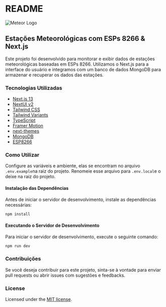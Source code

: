 # README

![Meteor Logo](https://i.imgur.com/00fEvU5.png)

## Estações Meteorológicas com ESPs 8266 & Next.js

Este projeto foi desenvolvido para monitorar e exibir dados de estações meteorológicas baseadas em ESPs 8266. Utilizamos o Next.js para a interface do usuário e integramos com um banco de dados MongoDB para armazenar e recuperar os dados das estações.

### Tecnologias Utilizadas

* [Next.js 13](https://nextjs.org/docs/getting-started)
* [NextUI v2](https://nextui.org/)
* [Tailwind CSS](https://tailwindcss.com/)
* [Tailwind Variants](https://tailwind-variants.org)
* [TypeScript](https://www.typescriptlang.org/)
* [Framer Motion](https://www.framer.com/motion/)
* [next-themes](https://github.com/pacocoursey/next-themes)
* [MongoDB](https://www.mongodb.com/pt-br)
* [ESP8266](https://www.espressif.com/en/products/socs/esp8266)

### Como Utilizar

Configure as variáveis e ambiente, elas se encontram no arquivo `.env.example`na raiz do projeto. Renomeie esse arquivo para `.env.local`e o deixe na raiz do projeto.

#### Instalação das Dependências

Antes de iniciar o servidor de desenvolvimento, instale as dependências necessárias:

```bash
npm install
```

#### Executando o Servidor de Desenvolvimento

Para iniciar o servidor de desenvolvimento, execute o seguinte comando:

```bash
npm run dev
```

### Contribuições

Se você deseja contribuir para este projeto, sinta-se à vontade para enviar pull requests ou abrir issues com sugestões e feedbacks.

### License

Licensed under the [MIT license](https://github.com/freecorps/meteoro/blob/master/LICENSE).
